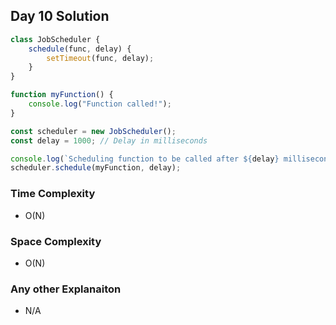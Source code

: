 ## Day 10 Solution

```js
class JobScheduler {
    schedule(func, delay) {
        setTimeout(func, delay);
    }
}

function myFunction() {
    console.log("Function called!");
}

const scheduler = new JobScheduler();
const delay = 1000; // Delay in milliseconds

console.log(`Scheduling function to be called after ${delay} milliseconds.`);
scheduler.schedule(myFunction, delay);

```

### Time Complexity
 -  O(N)

### Space Complexity
 - O(N)

### Any other Explanaiton
- N/A